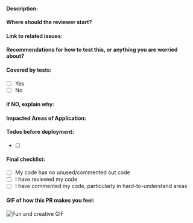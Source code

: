 #### Description:


#### Where should the reviewer start?


#### Link to related issues:


#### Recommendations for how to test this, or anything you are worried about?


#### Covered by tests:
- [ ] Yes
- [ ] No

#### if NO, explain why:


#### Impacted Areas of Application:


#### Todos before deployment:
- [ ] 

#### Final checklist:
- [ ] My code has no unused/commented out code
- [ ] I have reviewed my code
- [ ] I have commented my code, particularly in hard-to-understand areas

#### GIF of how this PR makes you feel:
![Fun and creative GIF]()

